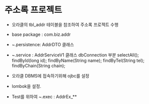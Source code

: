 # 주소록 프로젝트

* 오라클의 tbl_addr 테이블을 참조하여 주소록 프로젝트 수행
* base package : com.biz.addr
* ~.persistence: AddrDTO 클래스
* ~.service : AddrServiceV1 클래스
dbConnection 부분
selectAll();
findById(long id);
findByName(String name);
findByTel(String tel);
findByChain(String chain);

* 오라클 DBMS에 접속하기위해 ojbc를 설정
* lombok을 설정.

* Test를 위하여 ~.exec : AddrEx_**